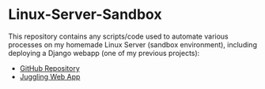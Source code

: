 # Linux-Server-Sandbox
<p>This repository contains any scripts/code used to automate various processes on my homemade Linux Server (sandbox environment), including deploying a Django webapp (one of my previous projects):</p>
<ul>
  <li><a href="https://github.com/saagarshah99/Juggleology/">GitHub Repository</a></li>
  <li><a href="https://saagarshah.pythonanywhere.com/Juggleology/">Juggling Web App</a></li>
</ul>
